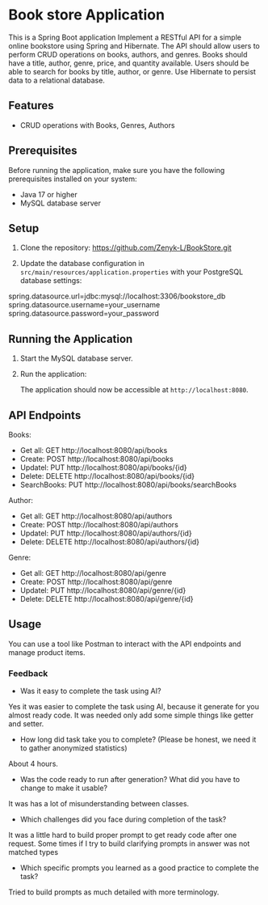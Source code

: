 # Book store Application

This is a Spring Boot application Implement a RESTful API for a simple online bookstore using Spring and Hibernate.
 The API should allow users to perform CRUD operations on books, authors, and genres.
 Books should have a title, author, genre, price, and quantity available. Users should be able to search for books by title, author, or genre. 
Use Hibernate to persist data to a relational database.

## Features

- CRUD operations with Books, Genres, Authors

## Prerequisites

Before running the application, make sure you have the following prerequisites installed on your system:

- Java 17 or higher
- MySQL database server

## Setup

1. Clone the repository: 
	https://github.com/Zenyk-L/BookStore.git

2. Update the database configuration in `src/main/resources/application.properties` with your PostgreSQL database settings:

spring.datasource.url=jdbc:mysql://localhost:3306/bookstore_db
spring.datasource.username=your_username
spring.datasource.password=your_password

## Running the Application

1. Start the MySQL database server.

2. Run the application:

   The application should now be accessible at `http://localhost:8080`.

## API Endpoints

Books:
- Get all: GET http://localhost:8080/api/books
- Create: POST http://localhost:8080/api/books
- Updatel: PUT http://localhost:8080/api/books/{id}
- Delete: DELETE http://localhost:8080/api/books/{id}
- SearchBooks: PUT http://localhost:8080/api/books/searchBooks

Author:
- Get all: GET http://localhost:8080/api/authors
- Create: POST http://localhost:8080/api/authors
- Updatel: PUT http://localhost:8080/api/authors/{id}
- Delete: DELETE http://localhost:8080/api/authors/{id}

Genre:
- Get all: GET http://localhost:8080/api/genre
- Create: POST http://localhost:8080/api/genre
- Updatel: PUT http://localhost:8080/api/genre/{id}
- Delete: DELETE http://localhost:8080/api/genre/{id}

## Usage

You can use a tool like Postman to interact with the API endpoints and manage product items. 

###  Feedback

- Was it easy to complete the task using AI? 

Yes it was easier to complete the task using AI, because it generate for you almost ready code.
It was needed only add some simple things like getter and setter. 

- How long did task take you to complete? (Please be honest, we need it to gather anonymized statistics) 

About 4 hours.

- Was the code ready to run after generation? What did you have to change to make it usable?

It was has a lot of misunderstanding between classes.

- Which challenges did you face during completion of the task?

It was a little hard to build proper prompt to get ready code after one request.
 Some times if I try to build clarifying prompts in answer was not matched types

- Which specific prompts you learned as a good practice to complete the task?

Tried to build prompts as much detailed with more terminology.




